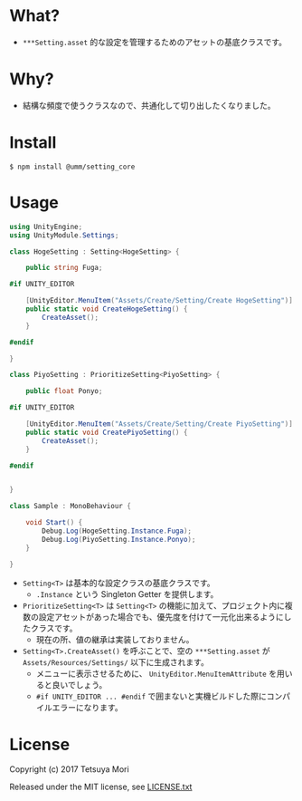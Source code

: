 # What?

* `***Setting.asset` 的な設定を管理するためのアセットの基底クラスです。

# Why?

* 結構な頻度で使うクラスなので、共通化して切り出したくなりました。

# Install

```shell
$ npm install @umm/setting_core
```

# Usage

```csharp
using UnityEngine;
using UnityModule.Settings;

class HogeSetting : Setting<HogeSetting> {

    public string Fuga;

#if UNITY_EDITOR

    [UnityEditor.MenuItem("Assets/Create/Setting/Create HogeSetting")]
    public static void CreateHogeSetting() {
        CreateAsset();
    }

#endif

}

class PiyoSetting : PrioritizeSetting<PiyoSetting> {

    public float Ponyo;

#if UNITY_EDITOR

    [UnityEditor.MenuItem("Assets/Create/Setting/Create PiyoSetting")]
    public static void CreatePiyoSetting() {
        CreateAsset();
    }

#endif


}

class Sample : MonoBehaviour {

    void Start() {
        Debug.Log(HogeSetting.Instance.Fuga);
        Debug.Log(PiyoSetting.Instance.Ponyo);
    }

}

```

* `Setting<T>` は基本的な設定クラスの基底クラスです。
  * `.Instance` という Singleton Getter を提供します。
* `PrioritizeSetting<T>` は `Setting<T>` の機能に加えて、プロジェクト内に複数の設定アセットがあった場合でも、優先度を付けて一元化出来るようにしたクラスです。
  * 現在の所、値の継承は実装しておりません。
* `Setting<T>.CreateAsset()` を呼ぶことで、空の `***Setting.asset` が `Assets/Resources/Settings/` 以下に生成されます。
  * メニューに表示させるために、 `UnityEditor.MenuItemAttribute` を用いると良いでしょう。
  * `#if UNITY_EDITOR ... #endif` で囲まないと実機ビルドした際にコンパイルエラーになります。

# License

Copyright (c) 2017 Tetsuya Mori

Released under the MIT license, see [LICENSE.txt](LICENSE.txt)

